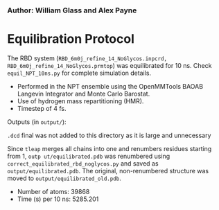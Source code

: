 ### Author: William Glass and Alex Payne

# Equilibration Protocol

The RBD system (`RBD_6m0j_refine_14_NoGlycos.inpcrd, RBD_6m0j_refine_14_NoGlycos.prmtop`) was equilibrated for 10 ns. Check `equil_NPT_10ns.py` for complete simulation details.

* Performed in the NPT ensemble using the OpenMMTools BAOAB Langevin Integrator and Monte Carlo Barostat.
* Use of hydrogen mass repartitioning (HMR). 
* Timestep of 4 fs.

Outputs (in `output/`):

`.dcd` final was not added to this directory as it is large and unnecessary

Since `tleap` merges all chains into one and renumbers residues starting from 1, `outp
ut/equilibrated.pdb` was renumbered using `correct_equilibrated_rbd_noglycos.py` and
 saved as `output/equilibrated.pdb`. The original, non-renumbered structure was moved
to `output/equilibrated_old.pdb`.

* Number of atoms: 39868
* Time (s) per 10 ns: 5285.201
